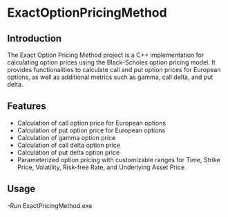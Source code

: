 # ExactOptionPricingMethod

## Introduction
The Exact Option Pricing Method project is a C++ implementation for calculating option prices using the Black-Scholes option pricing model. It provides functionalities to calculate call and put option prices for European options, as well as additional metrics such as gamma, call delta, and put delta.

## Features
- Calculation of call option price for European options
- Calculation of put option price for European options
- Calculation of gamma option price
- Calculation of call delta option price
- Calculation of put delta option price
- Parameterized option pricing with customizable ranges for Time, Strike Price, Volatility, Risk-free Rate, and Underlying Asset Price

## Usage
-Run ExactPricingMethod.exe
